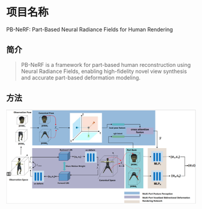 # 项目名称

PB-NeRF: Part-Based Neural Radiance Fields for Human Rendering  

## 简介

> PB-NeRF is a framework for part-based human reconstruction using Neural Radiance Fields, enabling high-fidelity novel view synthesis and accurate part-based deformation modeling.

## 方法

![Method](docs/method.png)
